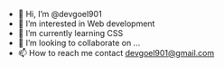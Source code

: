 - 👋 Hi, I’m @devgoel901
- 👀 I’m interested in Web development
- 🌱 I’m currently learning CSS
- 💞️ I’m looking to collaborate on ...
- 📫 How to reach me contact devgoel901@gmail.com

<!---
devgoel901/devgoel901 is a ✨ special ✨ repository because its `README.md` (this file) appears on your GitHub profile.
You can click the Preview link to take a look at your changes.
--->
